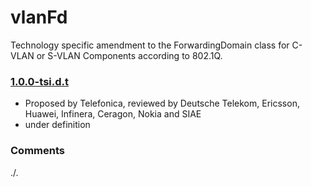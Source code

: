# vlanFd
Technology specific amendment to the ForwardingDomain class for C-VLAN or S-VLAN Components according to 802.1Q.

### [1.0.0-tsi.d.t](../../tree/tsi)
- Proposed by Telefonica, reviewed by Deutsche Telekom, Ericsson, Huawei, Infinera, Ceragon, Nokia and SIAE
- under definition

### Comments
./.
